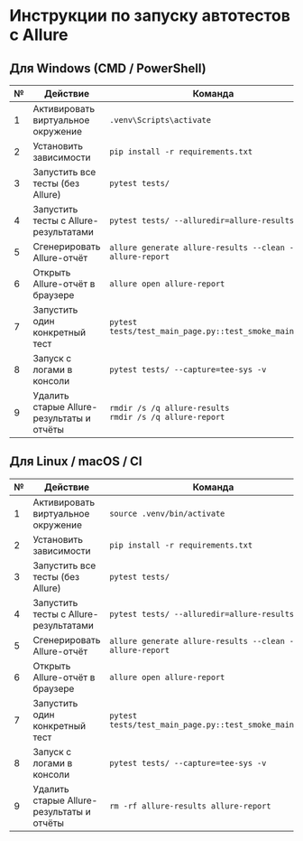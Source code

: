 # Инструкции по запуску автотестов с Allure

## Для Windows (CMD / PowerShell)

| №  | Действие                                  | Команда                                                             |
|----|-------------------------------------------|---------------------------------------------------------------------|
| 1  | Активировать виртуальное окружение        | `.venv\Scripts\activate`                                            |
| 2  | Установить зависимости                    | `pip install -r requirements.txt`                                   |
| 3  | Запустить все тесты (без Allure)          | `pytest tests/`                                                     |
| 4  | Запустить тесты с Allure-результатами     | `pytest tests/ --alluredir=allure-results`                          |
| 5  | Сгенерировать Allure-отчёт                | `allure generate allure-results --clean -o allure-report`           |
| 6  | Открыть Allure-отчёт в браузере           | `allure open allure-report`                                         |
| 7  | Запустить один конкретный тест            | `pytest tests/test_main_page.py::test_smoke_main_page`              |
| 8  | Запуск с логами в консоли                 | `pytest tests/ --capture=tee-sys -v`                                |
| 9  | Удалить старые Allure-результаты и отчёты | `rmdir /s /q allure-results`<br>`rmdir /s /q allure-report`         |


## Для Linux / macOS / CI

| №  | Действие                                  | Команда                                                             |
|----|-------------------------------------------|---------------------------------------------------------------------|
| 1  | Активировать виртуальное окружение        | `source .venv/bin/activate`                                         |
| 2  | Установить зависимости                    | `pip install -r requirements.txt`                                   |
| 3  | Запустить все тесты (без Allure)          | `pytest tests/`                                                     |
| 4  | Запустить тесты с Allure-результатами     | `pytest tests/ --alluredir=allure-results`                          |
| 5  | Сгенерировать Allure-отчёт                | `allure generate allure-results --clean -o allure-report`           |
| 6  | Открыть Allure-отчёт в браузере           | `allure open allure-report`                                         |
| 7  | Запустить один конкретный тест            | `pytest tests/test_main_page.py::test_smoke_main_page`              |
| 8  | Запуск с логами в консоли                 | `pytest tests/ --capture=tee-sys -v`                                |
| 9  | Удалить старые Allure-результаты и отчёты | `rm -rf allure-results allure-report`                               |
